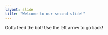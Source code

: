 ```yaml
---
layout: slide
title: "Welcome to our second slide!"
---
```

Gotta feed the bot!
Use the left arrow to go back!

